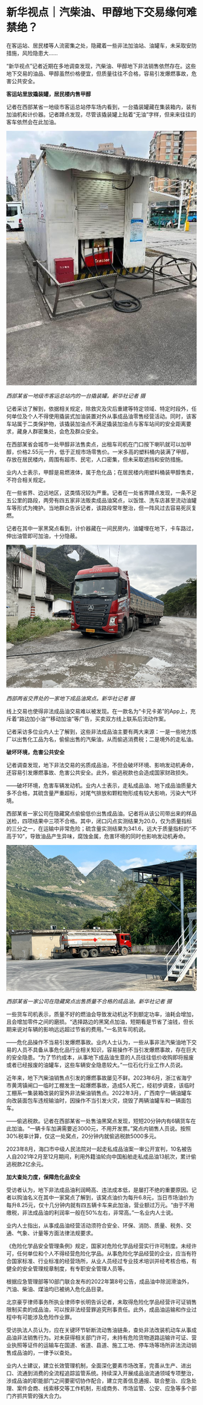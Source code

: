 # 新华视点｜汽柴油、甲醇地下交易缘何难禁绝？

在客运站、居民楼等人流密集之处，隐藏着一些非法加油站、油罐车，未采取安防措施，风险隐患大……

“新华视点”记者近期在多地调查发现，汽柴油、甲醇地下非法销售依然存在。这些地下交易的油品、甲醇虽然价格便宜，但质量往往不合格，容易引发爆燃事故，危害公共安全。

**客运站里放撬装罐，居民楼内售甲醇**

记者在西部某省一地级市客运总站停车场内看到，一台撬装罐藏在集装箱内，装有加油机和计价器。记者蹲点发现，尽管该撬装罐上贴着“无油”字样，但来来往往的客车依然会在此加油。

![0544f850aa5a7110c97ed5f9e117acbf.jpg](https://raw.githubusercontent.com/qqhsx/qqnews_image/main/2024/01/04/新华视点｜汽柴油、甲醇地下交易缘何难禁绝？/0544f850aa5a7110c97ed5f9e117acbf.jpg)

_西部某省一地级市客运总站内的一台撬装罐。新华社记者 摄_

记者采访了解到，依据相关规定，除救灾及灾后重建等特定领域、特定时段外，任何单位及个人不得使用撬装式加油装置对外从事成品油零售经营活动。同时，该客车站属于二类保护物，该撬装加油点不满足撬装加油点与客车站间的安全距离要求，藏身人群密集处，会危及群众安全。

在西部某省会城市一处甲醇非法售卖点，出租车司机在门口按下喇叭就可以加甲醇，价格2.55元一升，低于正规市场零售价。一米多高的塑料桶内装满了甲醇，存放在居民楼内，周围有超市、民宅，人口密集，但未采取遮挡和安防措施。

业内人士表示，甲醇是易燃液体，属于危化品；在居民楼内用塑料桶装甲醇售卖，不符合相关规定。

在一些省界、边远地区，这类情况较为严重。记者在一处省界蹲点发现，一条不足五公里的路段，两旁有四五家非法贩卖成品油窝点，以饭馆、洗车店甚至流动油罐车等形式为掩护。当地群众告诉记者，该路段常年整治，但一阵风过去容易死灰复燃。

记者在其中一家黑窝点看到，计价器藏在一间民房内，油罐埋在地下，卡车路过，伸出油管即可加油，十分隐蔽。

![1f2bfa76f64da4918a8a4cbe69381e80.jpg](https://raw.githubusercontent.com/qqhsx/qqnews_image/main/2024/01/04/新华视点｜汽柴油、甲醇地下交易缘何难禁绝？/1f2bfa76f64da4918a8a4cbe69381e80.jpg)

_西部两省交界处的一家地下成品油窝点。新华社记者 摄_

线上交易也使得非法成品油交易难以被发现。在一款名为“卡兄卡弟”的App上，充斥着“路边加小油”“移动加油”等广告，买卖双方线上联系后流动作案。

记者采访多位业内人士了解到，这些非法成品油主要有两大来源：一是一些地方炼厂以出售化工品为名，偷偷出售的汽柴油，从而偷逃消费税；二是境外的走私油。

**破坏环境，危害公共安全**

记者调查发现，地下非法交易的劣质成品油，不但会破坏环境、影响发动机寿命，还容易引发爆燃事故、危害公共安全。此外，偷逃税款也会造成国家财政损失。

——破坏环境，危害车辆发动机。业内人士表示，走私成品油、地下成品油质量大多不合格，其硫含量严重超标，对尾气排放和颗粒物形成有较大影响，污染大气环境。

西部某省一家公司在隐藏窝点偷偷低价出售成品油。记者将从该公司带出来的样品送检，四项结果中三项不合格。其中，闭口闪点实测结果为20.0，仅为质量指标的三分之一，在运输中非常危险；硫含量实测结果为341.6，远大于质量指标的“不高于10”，导致油品产生异味，腐蚀金属，危害环境的同时也影响发动机寿命。

![7e994f63e5a051a2d53514ef39097b0b.jpg](https://raw.githubusercontent.com/qqhsx/qqnews_image/main/2024/01/04/新华视点｜汽柴油、甲醇地下交易缘何难禁绝？/7e994f63e5a051a2d53514ef39097b0b.jpg)

 _西部某省一家公司在隐藏窝点出售质量不合格的成品油。新华社记者 摄_

一些货车司机表示，质量不好的燃油会导致发动机达不到额定功率，油耗会增加，且会增加零件之间的磨损。“选择路边的黑窝点加油，短期看是节省了油钱，但长期来说对车辆的影响远远超过节省的费用。”一名货车司机说。

——危化品操作不当易引发爆燃事故。业内人士认为，一些从事非法汽柴油地下交易的人员不具备从事危化品行业相关知识，容易操作不当引发爆燃事故，存在巨大的安全隐患。“为了节约成本，从事地下成品油生意的人员往往低价收购即将报废或者已经报废的油罐车，这些车辆安全隐患较大。”一位石化行业工作人员说。

近年来，地下汽柴油销售点引发的爆燃事故屡见不鲜。2023年6月，浙江省海宁市黄湾镇闸口一临时工棚发生一起爆燃事故，造成5人死亡，经初步调查，该临时工棚系一集装箱改装的室外非法柴油销售点。2022年3月，广西南宁一辆油罐车向改装面包车违规输油时，因操作不当引发火灾，烧毁了两辆油罐车和一辆面包车。

——偷逃税款。记者在西部某省一处售油黑窝点发现，短短20分钟内有6辆货车在此加油。“一辆卡车加满需要近3000元，不用开发票。”窝点内销售人员说。按照30%税率计算，仅这一处窝点，20分钟内就偷逃税款5000多元。

2023年8月，海口市中级人民法院对一起走私成品油案一审公开宣判，10名被告人自2021年2月至12月期间，利用外籍油轮向中国船舶走私成品油13航次，累计偷逃税款2亿余元。

**加大查处力度，保障危化品安全**

受访者认为，地下非法成品油利润畸高、违法成本低，是屡打不绝的重要原因。记者以购油名义在其中一家窝点了解到，该窝点油价为每升6.8元，当日市场油价为每升8.25元，仅十几分钟内就有四五辆卡车来此加油，营业额过万元。“由于不用缴税，非法成品油的利润率一般在50%左右，非常高。”一名业内人士说。

业内人士指出，从事成品油经营活动须符合安全、环保、消防、质量、税务、交通、气象、计量等方面法律法规要求。

《危险化学品安全管理条例》规定，国家对危险化学品经营实行许可制度。未经许可，任何单位和个人不得经营危险化学品。从事危险化学品经营的企业，应当有符合国家标准、行业标准的经营场所，从业人员经过专业技术培训并经考核合格，有健全的安全管理规章制度，有专职安全管理人员等。

根据应急管理部等10部门联合发布的2022年第8号公告，成品油中除润滑油外，汽油、柴油、煤油均已被纳入危化品目录。

北京豪亨律师事务所执业律师李长明告诉记者，未取得危险化学品经营许可证销售限制买卖的成品油，可以按非法经营罪追究刑事责任。此外，成品油运输和作业过程中有可能涉及危险作业罪。

受访执法人员认为，应在关键环节斩断流动售油链条，查处非法改装机动车从事成品油非法销售行为。对未获得相关部门许可，未持有危险货物道路运输许可证、营业执照等证件的运输车在国道、省道、县道、施工工地、停车场等场所非法流动销售成品油的，一律予以查处。

业内人士建议，建立长效管理机制，全面深化要素市场改革，完善从生产、进出口、流通到消费的全流程追踪监管系统。持续深入开展成品油流通领域专项整治，涉成品油的职能部门之间要密切协作配合，建立完善信息通报、联合整治、应急处理、案件会商、线索移交等工作机制，形成商务、市场监管、公安、应急等多个部门齐抓共管的强大合力。

